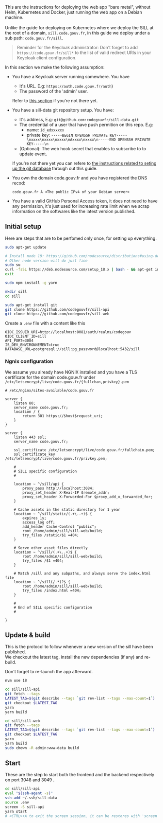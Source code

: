 This are the instructions for deploying the web app "bare metal", without Helm, Kubernetes and Docker, just running the web app on a Debian machine.  \
\
Unlike the guide for deploying on Kubernetes where we deploy the SILL at the root of a domain, `sill.code.gouv.fr`, in this guide we deploy under a sub path: `code.gouv.fr/sill`.

> Reminder for the Keycloak administrator: Don't forget to add `https://code.gouv.fr/sill*` to the list of valid redirect URIs in your Keycloak client configuration.  

In this section we make the following assumption:

*   You have a Keycloak server running somewhere. You have

    * It's URL. E.g: `https://auth.code.gouv.fr/auth`)
    * The password of the 'admin' user.

    Refer to [this section](deploying.md#installing-keycloak) if you're not there yet.
*   You have a sill-data git repository setup. You have:

    * It's address, E.g: `git@github.com:codegouvfr/sill-data.git`
    * The credential of a user that have push permition on this repo. E.g:
      * name: `id_edxxxxxx`
      * private key: `-----BEGIN OPENSSH PRIVATE KEY-----\nxxxx\nxxxx\nxxxx\nAxxxx\nxxxx\n-----END OPENSSH PRIVATE KEY-----\n`
    * (Optional): The web hook secret that enables to subscribe to to update event.

    If you're not there yet you can refere to [the instructions related to seting up the git database](deploying.md#the-git-based-database) through out this guide.
*   You own the domain code.gouv.fr and you have registered the DNS recod:

    `code.gouv.fr A <The public IPv4 of your Debian server>`
* You have a valid GitHub Personal Access token, it does not need to have any permission, it's just used for increasing rate limit when we scrap information on the softwares like the latest version published.

## Initial setup

Here are steps that are to be perfomed only once, for setting up everything.

```bash
sudo apt-get update

# Install node 18: https://github.com/nodesource/distributions#using-debian-as-root
# Other node version will do just fine
sudo su
curl -fsSL https://deb.nodesource.com/setup_18.x | bash - && apt-get install -y nodejs
exit

sudo npm install -g yarn

mkdir sill
cd sill

sudo apt-get install git
git clone https://github.com/codegouvfr/sill-api
git clone https://github.com/codegouvfr/sill-web
````

Create a `.env` file with a content like this
```
OIDC_ISSUER_URI=http://localhost:8081/auth/realms/codegouv
OIDC_CLIENT_ID=sill
API_PORT=3084
IS_DEV_ENVIRONNEMENT=true
DATABASE_URL=postgresql://sill:pg_password@localhost:5432/sill
```


### Ngnix configuration

We assume you already have NGNIX installed and you have a TLS certificate for the domain code.gouv.fr under `/etc/letsencrypt/live/code.gouv.fr/{fullchan,privkey}.pem`

```nginx
# /etc/nginx/sites-available/code.gouv.fr

server {
    listen 80;
    server_name code.gouv.fr;
    location / {
        return 301 https://$host$request_uri;
    }
}

server {
    listen 443 ssl;
    server_name code.gouv.fr;

    ssl_certificate /etc/letsencrypt/live/code.gouv.fr/fullchain.pem;
    ssl_certificate_key /etc/letsencrypt/live/code.gouv.fr/privkey.pem;

    #
    # SILL specific configuration
    #

    location ~ ^/sill/api {
        proxy_pass http://localhost:3084;
        proxy_set_header X-Real-IP $remote_addr;
        proxy_set_header X-Forwarded-For $proxy_add_x_forwarded_for;
    }

    # Cache assets in the static directory for 1 year
    location ~ ^/sill/static/(.+\..+)$ {
        expires 1y;
        access_log off;
        add_header Cache-Control "public";
        root /home/admin/sill/sill-web/build;
        try_files /static/$1 =404;
    }

    # Serve other asset files directly
    location ~ ^/sill/(.+\..+)$ {
        root /home/admin/sill/sill-web/build;
        try_files /$1 =404;
    }

    # Match /sill and any subpaths, and always serve the index.html file
    location ~ ^/sill(/.*)?$ {
        root /home/admin/sill/sill-web/build;
        try_files /index.html =404;
    }

    #
    # End of SILL specific configuration
    #

}
```

## Update & build

This is the protocol to follow whenever a new version of the sill have been published.  \
We checkout the latest tag, install the new dependencies (if any) and re-build.

Don't forget to re-launch the app afterward.

```bash
nvm use 18

cd sill/sill-api
git fetch --tags
LATEST_TAG=$(git describe --tags `git rev-list --tags --max-count=1`)
git checkout $LATEST_TAG
yarn
yarn build

cd sill/sill-web
git fetch --tags
LATEST_TAG=$(git describe --tags `git rev-list --tags --max-count=1`)
git checkout $LATEST_TAG
yarn
yarn build
sudo chown -R admin:www-data build
```

## Start

These are the step to start both the frontend and the backend respectively on port 3048 and 3049 .

```bash
cd sill/sill-api
eval "$(ssh-agent -s)"
ssh-add ~/.ssh/sill-data
source .env
screen -S sill-api
yarn start
# <CTRL>+A to exit the screen session, it can be restores with 'screen -r sill-api'
```

